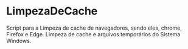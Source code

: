 # LimpezaDeCache
Script para a Limpeza de cache de navegadores, sendo eles, chrome, Firefox e Edge.
Limpeza de cache e arquivos temporários do Sistema Windows.
